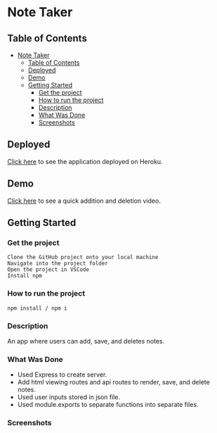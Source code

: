 # Note Taker

## Table of Contents

- [Note Taker](#note-taker)
  - [Table of Contents](#table-of-contents)
  - [Deployed](#deployed)
  - [Demo](#demo)
  - [Getting Started](#getting-started)
    - [Get the project](#get-the-project)
    - [How to run the project](#how-to-run-the-project)
    - [Description](#description)
    - [What Was Done](#what-was-done)
    - [Screenshots](#screenshots)

## Deployed

[Click here](https://glacial-eyrie-10902.herokuapp.com/) to see the application deployed on Heroku.

## Demo

[Click here](https://drive.google.com/file/d/1i2i_ED5oh6Ocz6tIfVH1Z0s7JC1BPsyj/view) to see a quick addition and deletion video.

 <!-- to do add proper demo -->

## Getting Started

### Get the project

```
Clone the GitHub project onto your local machine
Navigate into the project folder
Open the project in VSCode
Install npm
```

### How to run the project

```
npm install / npm i
```

### Description

An app where users can add, save, and deletes notes.

### What Was Done

- Used Express to create server.
- Add html viewing routes and api routes to render, save, and delete notes.
- Used user inputs stored in json file.
- Used module.exports to separate functions into separate files.

### Screenshots
